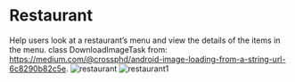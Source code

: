 # Restaurant

 Help users look at a restaurant’s menu and view the details of the items in the menu. 
 class DownloadImageTask from: https://medium.com/@crossphd/android-image-loading-from-a-string-url-6c8290b82c5e.
![restaurant](https://user-images.githubusercontent.com/43133057/49507857-a8b98400-f881-11e8-8af6-c4062a21aace.png)
![restaurant1](https://user-images.githubusercontent.com/43133057/49507858-a8b98400-f881-11e8-8dba-df120d0b80ee.png)
